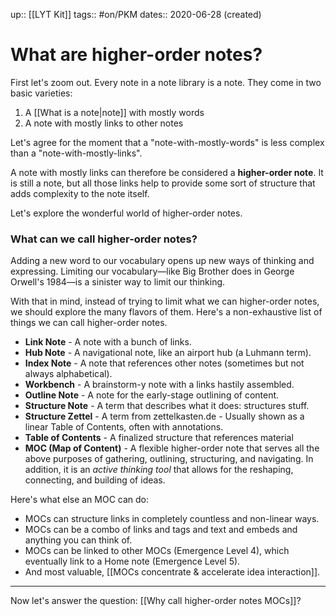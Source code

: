 up:: [[LYT Kit]]
tags:: #on/PKM 
dates:: 2020-06-28 (created)

# What are higher-order notes?
First let's zoom out. Every note in a note library is a note. They come in two basic varieties: 

1. A [[What is a note|note]] with mostly words
2. A note with mostly links to other notes

Let's agree for the moment that a "note-with-mostly-words" is less complex than a "note-with-mostly-links". 

A note with mostly links can therefore be considered a **higher-order note**. It is still a note, but all those links help to provide some sort of structure that adds complexity to the note itself. 

Let's explore the wonderful world of higher-order notes.

### What can we call higher-order notes?
Adding a new word to our vocabulary opens up new ways of thinking and expressing. Limiting our vocabulary—like Big Brother does in George Orwell's 1984—is a sinister way to limit our thinking.

With that in mind, instead of trying to limit what we can higher-order notes, we should explore the many flavors of them. Here's a non-exhaustive list of things we can call higher-order notes.

- **Link Note** - A note with a bunch of links.
- **Hub Note** - A navigational note, like an airport hub (a Luhmann term).
- **Index Note** - A note that references other notes (sometimes but not always alphabetical).
- **Workbench** - A brainstorm-y note with a links hastily assembled.
- **Outline Note** - A note for the early-stage outlining of content.
- **Structure Note** - A term that describes what it does: structures stuff.
- **Structure Zettel** - A term from zettelkasten.de - Usually shown as a linear Table of Contents, often with annotations.
- **Table of Contents** - A finalized structure that references material
- **MOC (Map of Content)** - A flexible higher-order note that serves all the above purposes of gathering, outlining, structuring, and navigating. In addition, it is an *active thinking tool* that allows for the reshaping, connecting, and building of ideas.

Here's what else an MOC can do:

- MOCs can structure links in completely countless and non-linear ways.
- MOCs can be a combo of links and tags and text and embeds and anything you can think of.
- MOCs can be linked to other MOCs (Emergence Level 4), which eventually link to a Home note (Emergence Level 5).
- And most valuable, [[MOCs concentrate & accelerate idea interaction]].

---
Now let's answer the question: [[Why call higher-order notes MOCs]]?